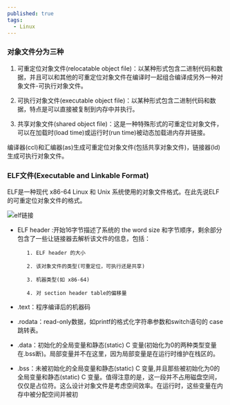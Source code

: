 ```yaml
---
published: true
tags:
  - Linux
---
```

### 对象文件分为三种

 1.  可重定位对象文件(relocatable object file)：以某种形式包含二进制代码和数据，并且可以和其他的可重定位对象文件在编译时一起组合编译成另外一种对象文件-可执行对象文件。

 2.  可执行对象文件(executable object file)：以某种形式包含二进制代码和数据，特点是可以直接被复制到内存中并执行。

 3.  共享对象文件(shared object file)：这是一种特殊形式的可重定位对象文件，可以在加载时(load time)或运行时(run time)被动态加载进内存并链接。

编译器(ccl)和汇编器(as)生成可重定位对象文件(包括共享对象文件)，链接器(ld)生成可执行对象文件。

### ELF文件(Executable and Linkable Format)

ELF是一种现代 x86-64 Linux 和 Unix 系统使用的对象文件格式。在此先说ELF的可重定位对象文件的格式。

![elf链接](file:/getImage?id=5b44b56fa812860855c32d79)

 -  ELF header :开始16字节描述了系统的 the word size 和字节顺序，剩余部分包含了一些让链接器去解析该文件的信息，包括：

 

           1. ELF header 的大小

           2. 该对象文件的类型(可重定位，可执行还是共享)

           3. 机器类型(如 x86-64)

           4. 对 section header table的偏移量

 - .text：程序编译后的机器码

 - .rodata：read-only数据，如printf的格式化字符串参数和switch语句的 case 跳转表。

 - .data：初始化的全局变量和静态(static) C 变量(初始化为0的两种类型变量在.bss断)。局部变量并不在这里，因为局部变量是在运行时维护在栈区的。

 - .bss：未被初始化的全局变量和静态(static) C 变量,并且那些被初始化为0的全局变量和静态(static) C 变量。值得注意的是，这一段并不占用磁盘空间，仅仅是占位符。这么设计对象文件是考虑空间效率。在运行时，这些变量在内存中被分配空间并被初
